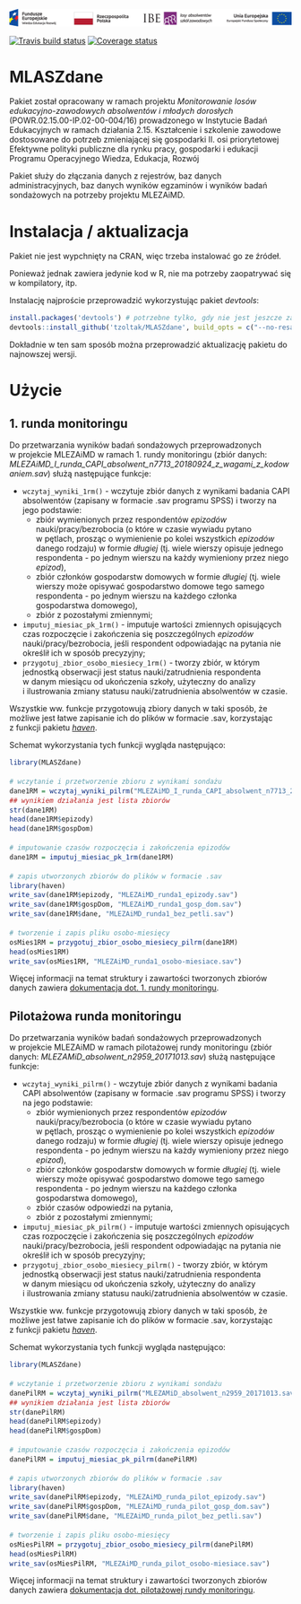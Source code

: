 ![KL+RP+IBE+EFS](inst/Belka-Losy-absolwentow-Kolor-PL.png)

[![Travis build status](https://travis-ci.org/tzoltak/MLASZdane.svg?branch=master)](https://travis-ci.org/tzoltak/MLASZdane)
[![Coverage status](https://codecov.io/gh/tzoltak/MLASZdane/branch/master/graph/badge.svg)](https://codecov.io/github/tzoltak/MLASZdane?branch=master)

# MLASZdane

Pakiet został opracowany w ramach projektu *Monitorowanie losów edukacyjno-zawodowych absolwentów i młodych dorosłych* (POWR.02.15.00-IP.02-00-004/16) prowadzonego w Instytucie Badań Edukacyjnych w ramach działania 2.15. Kształcenie i szkolenie zawodowe dostosowane do potrzeb zmieniającej się gospodarki II. osi priorytetowej Efektywne polityki publiczne dla rynku pracy, gospodarki i edukacji Programu Operacyjnego Wiedza, Edukacja, Rozwój

Pakiet służy do złączania danych z rejestrów, baz danych administracyjnych, baz danych wyników egzaminów i wyników badań sondażowych na potrzeby projektu MLEZAiMD.

# Instalacja / aktualizacja

Pakiet nie jest wypchnięty na CRAN, więc trzeba instalować go ze źródeł.

Ponieważ jednak zawiera jedynie kod w R, nie ma potrzeby zaopatrywać się w kompilatory, itp.

Instalację najproście przeprowadzić wykorzystując pakiet *devtools*:

```r
install.packages('devtools') # potrzebne tylko, gdy nie jest jeszcze zainstalowany
devtools::install_github('tzoltak/MLASZdane', build_opts = c("--no-resave-data"))
```

Dokładnie w ten sam sposób można przeprowadzić aktualizację pakietu do najnowszej wersji.

# Użycie

## 1. runda monitoringu

Do przetwarzania wyników badań sondażowych przeprowadzonych w projekcie MLEZAiMD w ramach 1. rundy monitoringu (zbiór danych: *MLEZAiMD_I_runda_CAPI_absolwent_n7713_20180924_z_wagami_z_kodowaniem.sav*) służą następujące funkcje:

  + `wczytaj_wyniki_1rm()` - wczytuje zbiór danych z wynikami badania CAPI absolwentów (zapisany w formacie .sav programu SPSS) i tworzy na jego podstawie:
    + zbiór wymienionych przez respondentów *epizodów* nauki/pracy/bezrobocia (o które w czasie wywiadu pytano w pętlach, prosząc o wymienienie po kolei wszystkich *epizodów* danego rodzaju) w formie *długiej* (tj. wiele wierszy opisuje jednego respondenta - po jednym wierszu na każdy wymieniony przez niego *epizod*),
    + zbiór członków gospodarstw domowych w formie *długiej* (tj. wiele wierszy może opisywać gospodarstwo domowe tego samego respondenta - po jednym wierszu na każdego członka gospodarstwa domowego),
    + zbiór z pozostałymi zmiennymi;
  + `imputuj_miesiac_pk_1rm()` - imputuje wartości zmiennych opisujących czas rozpoczęcie i zakończenia się poszczególnych *epizodów* nauki/pracy/bezrobocia, jeśli respondent odpowiadając na pytania nie określił ich w sposób precyzyjny;
  + `przygotuj_zbior_osobo_miesiecy_1rm()` - tworzy zbiór, w którym jednostką obserwacji jest status nauki/zatrudnienia respondenta w danym miesiącu od ukończenia szkoły, użyteczny do analizy i ilustrowania zmiany statusu nauki/zatrudnienia absolwentów w czasie.

Wszystkie ww. funkcje przygotowują zbiory danych w taki sposób, że możliwe jest łatwe zapisanie ich do plików w formacie .sav, korzystając z funkcji pakietu [*haven*](https://haven.tidyverse.org).

Schemat wykorzystania tych funkcji wygląda następująco:

```r
library(MLASZdane)

# wczytanie i przetworzenie zbioru z wynikami sondażu
dane1RM = wczytaj_wyniki_pilrm("MLEZAiMD_I_runda_CAPI_absolwent_n7713_20180924_z_wagami_z_kodowaniem.sav")
## wynikiem działania jest lista zbiorów
str(dane1RM)
head(dane1RM$epizody)
head(dane1RM$gospDom)

# imputowanie czasów rozpoczęcia i zakończenia epizodów
dane1RM = imputuj_miesiac_pk_1rm(dane1RM)

# zapis utworzonych zbiorów do plików w formacie .sav
library(haven)
write_sav(dane1RM$epizody, "MLEZAiMD_runda1_epizody.sav")
write_sav(dane1RM$gospDom, "MLEZAiMD_runda1_gosp_dom.sav")
write_sav(dane1RM$dane, "MLEZAiMD_runda1_bez_petli.sav")

# tworzenie i zapis pliku osobo-miesięcy
osMies1RM = przygotuj_zbior_osobo_miesiecy_pilrm(dane1RM)
head(osMies1RM)
write_sav(osMies1RM, "MLEZAiMD_runda1_osobo-miesiace.sav")
```

Więcej informacji na temat struktury i zawartości tworzonych zbiorów danych zawiera [dokumentacja dot. 1. rundy monitoringu](./inst/doc/runda_1-dokumentacja.md).

## Pilotażowa runda monitoringu

Do przetwarzania wyników badań sondażowych przeprowadzonych w projekcie MLEZAiMD w ramach pilotażowej rundy monitoringu (zbiór danych: *MLEZAMiD_absolwent_n2959_20171013.sav*) służą następujące funkcje:

  + `wczytaj_wyniki_pilrm()` - wczytuje zbiór danych z wynikami badania CAPI absolwentów (zapisany w formacie .sav programu SPSS) i tworzy na jego podstawie:
    + zbiór wymienionych przez respondentów *epizodów* nauki/pracy/bezrobocia (o które w czasie wywiadu pytano w pętlach, prosząc o wymienienie po kolei wszystkich *epizodów* danego rodzaju) w formie *długiej* (tj. wiele wierszy opisuje jednego respondenta - po jednym wierszu na każdy wymieniony przez niego *epizod*),
    + zbiór członków gospodarstw domowych w formie *długiej* (tj. wiele wierszy może opisywać gospodarstwo domowe tego samego respondenta - po jednym wierszu na każdego członka gospodarstwa domowego),
    + zbiór czasów odpowiedzi na pytania,
    + zbiór z pozostałymi zmiennymi;
  + `imputuj_miesiac_pk_pilrm()` - imputuje wartości zmiennych opisujących czas rozpoczęcie i zakończenia się poszczególnych *epizodów* nauki/pracy/bezrobocia, jeśli respondent odpowiadając na pytania nie określił ich w sposób precyzyjny;
  + `przygotuj_zbior_osobo_miesiecy_pilrm()` - tworzy zbiór, w którym jednostką obserwacji jest status nauki/zatrudnienia respondenta w danym miesiącu od ukończenia szkoły, użyteczny do analizy i ilustrowania zmiany statusu nauki/zatrudnienia absolwentów w czasie.

Wszystkie ww. funkcje przygotowują zbiory danych w taki sposób, że możliwe jest łatwe zapisanie ich do plików w formacie .sav, korzystając z funkcji pakietu [*haven*](https://haven.tidyverse.org).

Schemat wykorzystania tych funkcji wygląda następująco:

```r
library(MLASZdane)

# wczytanie i przetworzenie zbioru z wynikami sondażu
danePilRM = wczytaj_wyniki_pilrm("MLEZAMiD_absolwent_n2959_20171013.sav")
## wynikiem działania jest lista zbiorów
str(danePilRM)
head(danePilRM$epizody)
head(danePilRM$gospDom)

# imputowanie czasów rozpoczęcia i zakończenia epizodów
danePilRM = imputuj_miesiac_pk_pilrm(danePilRM)

# zapis utworzonych zbiorów do plików w formacie .sav
library(haven)
write_sav(danePilRM$epizody, "MLEZAiMD_runda_pilot_epizody.sav")
write_sav(danePilRM$gospDom, "MLEZAiMD_runda_pilot_gosp_dom.sav")
write_sav(danePilRM$dane, "MLEZAiMD_runda_pilot_bez_petli.sav")

# tworzenie i zapis pliku osobo-miesięcy
osMiesPilRM = przygotuj_zbior_osobo_miesiecy_pilrm(danePilRM)
head(osMiesPilRM)
write_sav(osMiesPilRM, "MLEZAiMD_runda_pilot_osobo-miesiace.sav")
```

Więcej informacji na temat struktury i zawartości tworzonych zbiorów danych zawiera [dokumentacja dot. pilotażowej rundy monitoringu](./inst/doc/runda_pilotazowa-dokumentacja.md).
